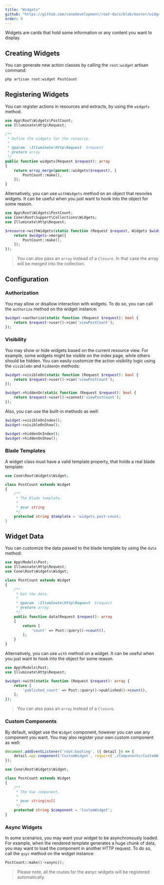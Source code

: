 ```yaml
---
title: "Widgets"
github: "https://github.com/conedevelopment/root-docs/blob/master/widgets.md"
order: 9
---
```


Widgets are cards that hold some information or any content you want to display.

## Creating Widgets

You can generate new action classes by calling the `root:widget` artisan command:

```sh
php artisan root:widget PostCount
```

## Registering Widgets

You can register actions in resources and extracts, by using the `widgets` method.

```php
use App\Root\Widgets\PostCount;
use Illuminate\Http\Request;

/**
 * Define the widgets for the resource.
 *
 * @param  \Illuminate\Http\Request  $request
 * @return array
 */
public function widgets(Request $request): array
{
    return array_merge(parent::widgets($request), [
        PostCount::make(),
    ]);
}
```

Alternatively, you can use `withWidgets` method on an object that resovles widgets. It can be useful when you just want to hook into the object for some reason.

```php
use App\Root\Widgets\PostCount;
use Cone\Root\Support\Collections\Widgets;
use Illuminate\Http\Request;

$resource->withWidgets(static function (Request $request, Widgets $widgets): Widgets {
    return $widgets->merge([
        PostCount::make(),
    ]);
});
```

> You can also pass an `array` instead of a `Closure`. In that case the array will be merged into the collection.

## Configuration

### Authorization

You may allow or disallow interaction with widgets. To do so, you can call the `authorize` method on the widget instance:

```php
$widget->authorize(static function (Request $request): bool {
    return $request->user()->can('viewPostCount');
});
```

### Visibility

You may show or hide widgets based on the current resource view. For example, some widgets might be visible on the index page, while others should be hidden. You can easily customize the action visibility logic using the `visibleOn` and `hiddenOn` methods:

```php
$widget->visibleOn(static function (Request $request): bool {
    return $request->user()->can('viewPostCount');
});

$widget->hiddenOn(static function (Request $request): bool {
    return $request->user()->cannot('viewPostCount');
});
```

Also, you can use the built-in methods as well:

```php
$widget->visibleOnIndex();
$widget->visibleOnShow();

$widget->hiddenOnIndex();
$widget->hiddenOnShow();
```

### Blade Templates

A widget class must have a valid template property, that holds a real blade template:

```php
use Cone\Root\Widgets\Widget;

class PostCount extends Widget
{
    /**
     * The Blade template.
     *
     * @var string
     */
    protected string $template = 'widgets.post-count;
}
```

## Widget Data

You can customize the data passed to the blade template by using the `data` method:

```php
use App\Models\Post;
use Illuminate\Http\Request;
use Cone\Root\Widgets\Widget;

class PostCount extends Widget
{
    /**
     * Get the data.
     *
     * @param  \Illuminate\Http\Request  $request
     * @return array
     */
    public function data(Request $request): array
    {
        return [
            'count' => Post::query()->count(),
        ];
    }
}
```

Alternatively, you can use `with` method on a widget. It can be useful when you just want to hook into the object for some reason.

```php
use App\Models\Post;
use Illuminate\Http\Request;

$widget->with(static function (Request $request): array {
    return [
        'published_count' => Post::query()->published()->count(),
    ];
});
```

> You can also pass an `array` instead of a `Closure`.

### Custom Components

By default, widget use the `Widget` component, however you can use any component you want. You may also register your own custom component as well:

```js
document.addEventListener('root:booting', ({ detail }) => {
    detail.app.component('CustomWidget', require('./Components/CustomWidget').defaul);
});
```

```php
use Cone\Root\Widgets\Widget;

class PostCount extends Widget
{
    /**
     * The Vue component.
     *
     * @var string|null
     */
    protected string $component = 'CustomWidget';
}
```

### Async Widgets

In some scenarios, you may want your widget to be asynchronously loaded. For example, when the rendered template generates a huge chunk of data, you may want to load the component in another HTTP request. To do so, call the `ąsyc` method on  the widget instance:

```php
PostCount::make()->async();
```

> Please note, all the routes for the asnyc widgets will be registered automatically.
